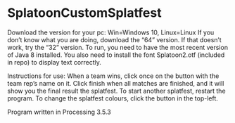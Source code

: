 # SplatoonCustomSplatfest
Download the version for your pc: Win=Windows 10, Linux=Linux
If you don’t know what you are doing, download the “64” version. If that doesn’t work, try the “32” version.
To run, you need to have the most recent version of Java 8 installed.
You also need to install the font Splatoon2.otf (included in repo) to display text correctly.

Instructions for use:
When a team wins, click once on the button with the team rep’s name on it. Click finish when all matches are finished, and it will show you the final result the splatfest.
To start another splatfest, restart the program.
To change the splatfest colours, click the button in the top-left.


Program written in Processing 3.5.3
